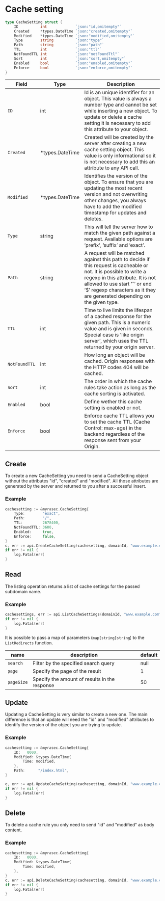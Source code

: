 # Cache setting

```go
type CacheSetting struct {
	ID          int             `json:"id,omitempty"`
	Created     *types.DateTime `json:"created,omitempty"`
	Modified    *types.DateTime `json:"modified,omitempty"`
	Type        string          `json:"type"`
	Path        string          `json:"path"`
	TTL         int             `json:"ttl"`
	NotFoundTTL int             `json:"notFoundTtl"`
	Sort        int             `json:"sort,omitempty"`
	Enabled     bool            `json:"enabled,omitempty"`
	Enforce     bool            `json:"enforce,omitempty"`
}
```

| Field | Type | Description|
|---|---|---|
| `ID` | int | Id is an unique identifier for an object. This value is always a number type and cannot be set while inserting a new object. To update or delete a cache setting it is necessary to add this attribute to your object. |
| `Created` | *types.DateTime | Created will be created by the server after creating a new cache setting object. This value is only informational so it is not necessary to add this an attribute to any API call. |
| `Modified` | *types.DateTime | Identifies the version of the object. To ensure that you are updating the most recent version and not overwriting other changes, you always have to add the modified timestamp for updates and deletes. |
| `Type` | string | This will tell the server how to match the given path against a request. Available options are ’prefix’, ’suffix’ and ’exact’. |
| `Path` | string | A request will be matched against this path to decide if this request is cacheable or not. It is possible to write a regexp in this attribute. It is not allowed to use start ’ˆ’ or end ’$’ regexp characters as it they are generated depending on the given type. |
| `TTL` |  int| Time to live limits the lifespan of a cached response for the given path. This is a numeric value and is given in seconds. Special case is ’like origin server’, which uses the TTL returned by your origin server. |
| `NotFoundTTL` | int | How long an object will be cached. Origin responses with the HTTP codes 404 will be cached. |
| `Sort` | int | The order in which the cache rules take action as long as the cache sorting is activated. |
| `Enabled` | bool | Define wether this cache setting is enabled or not. |
| `Enforce` | bool | Enforce cache TTL allows you to set the cache TTL (Cache Control: max-age) in the backend regardless of the response sent from your Origin. |


## Create
To create a new CacheSetting you need to send a CacheSetting object without the attributes "id", "created" and "modified". All those attributes are generated by the server and returned to you after a successful insert.

### Example
```go
cachesetting := &myrasec.CacheSetting{
    Type:        "exact",
    Path:        "/",
    TTL:         2678400,
    NotFoundTTL: 3600,
    Enabled:     true,
    Enforce:     false,
}
c, err := api.CreateCacheSetting(cachesetting, domainId, "www.example.com")
if err != nil {
    log.Fatal(err)
}
```


## Read
The listing operation returns a list of cache settings for the passed subdomain name.

### Example 
```go
cachesettings, err := api.ListCacheSettings(domainId, "www.example.com", nil)
if err != nil {
    log.Fatal(err)
}
```

It is possible to pass a map of parameters (`map[string]string`) to the `ListRedirects` function.

| name | description | default |
|---|---|---|
| `search` | Filter by the specified search query | null |
| `page` | Specify the page of the result | 1 |
| `pageSize` | Specify the amount of results in the response | 50 |


## Update
Updating a CacheSetting is very similar to create a new one. The main difference is that an update will need the "id" and "modified" attributes to identify the version of the object you are trying to update.

### Example
```go
cachesetting := &myrasec.CacheSetting{
    ID:   0000,
    Modified: &types.DateTime{
        Time: modified,
    },
    Path:      "/index.html",
}

c, err := api.UpdateCacheSetting(cachesetting, domainId, "www.example.com");
if err != nil {
    log.Fatal(err)
}
```


## Delete
To delete a cache rule you only need to send "id" and "modified" as body content.

### Example 
```go
cachesetting := &myrasec.CacheSetting{
    ID:   0000,
    Modified: &types.DateTime{
        Time: modified,
    },
}
c, err := api.DeleteCacheSetting(cachesetting, domainId, "www.example.com");
if err != nil {
    log.Fatal(err)
}
```